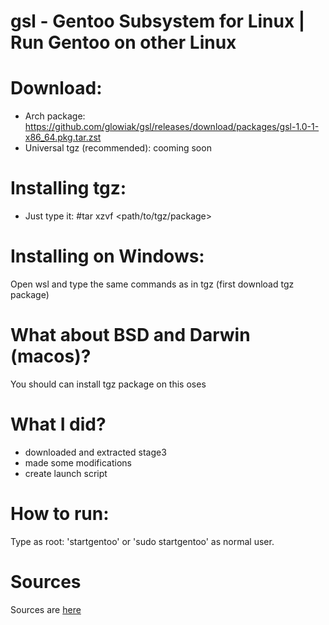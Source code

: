 # gsl - Gentoo Subsystem for Linux | Run Gentoo on other Linux

# Download:
  - Arch package: https://github.com/glowiak/gsl/releases/download/packages/gsl-1.0-1-x86_64.pkg.tar.zst
  - Universal tgz (recommended): cooming soon

# Installing tgz:
  - Just type it:
#tar xzvf <path/to/tgz/package>

# Installing on Windows:
Open wsl and type the same commands as in tgz (first download tgz package)

# What about BSD and Darwin (macos)?
You should can install tgz package on this oses

# What I did?
  - downloaded and extracted stage3
  - made some modifications
  - create launch script

# How to run:
Type as root: 'startgentoo' or 'sudo startgentoo' as normal user.
# Sources
Sources are [here](http://github.com/glowiak/gsl/releases/tag/sources)
